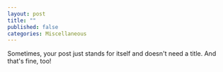 ```yaml
---
layout: post
title: ""
published: false
categories: Miscellaneous
---
```

Sometimes, your post just stands for itself and doesn't need a title. And that's fine, too!